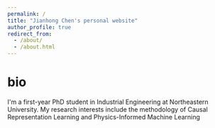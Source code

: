 ```yaml
---
permalink: /
title: "Jianhong Chen's personal website"
author_profile: true
redirect_from: 
  - /about/
  - /about.html
---
```

# bio
I'm a first-year PhD student in Industrial Engineering at Northeastern University. My research interests include the methodology of Causal Representation Learning and Physics-Informed Machine Learning
